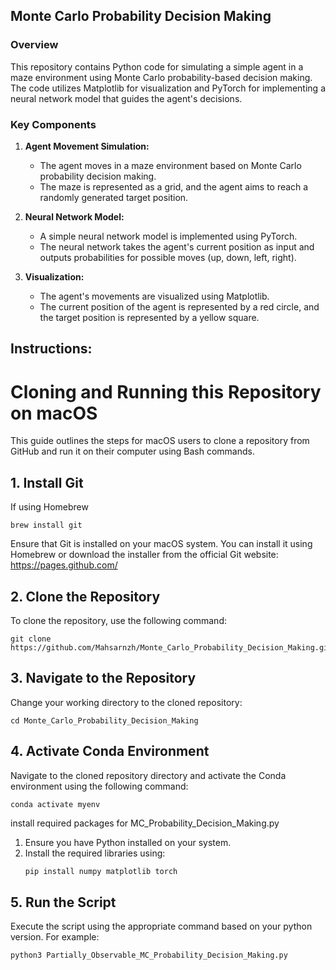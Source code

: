 ## Monte Carlo Probability Decision Making

### Overview
This repository contains Python code for simulating a simple agent in a maze environment using Monte Carlo probability-based decision making. The code utilizes Matplotlib for visualization and PyTorch for implementing a neural network model that guides the agent's decisions.

### Key Components
1. **Agent Movement Simulation:**
   - The agent moves in a maze environment based on Monte Carlo probability decision making.
   - The maze is represented as a grid, and the agent aims to reach a randomly generated target position.

2. **Neural Network Model:**
   - A simple neural network model is implemented using PyTorch.
   - The neural network takes the agent's current position as input and outputs probabilities for possible moves (up, down, left, right).

3. **Visualization:**
   - The agent's movements are visualized using Matplotlib.
   - The current position of the agent is represented by a red circle, and the target position is represented by a yellow square.


## Instructions:

# Cloning and Running this Repository on macOS

This guide outlines the steps for macOS users to clone a repository from GitHub and run it on their computer using Bash commands.

## 1. Install Git
If using Homebrew
```
brew install git
```

Ensure that Git is installed on your macOS system. You can install it using Homebrew or download the installer from the official Git website:
https://pages.github.com/


## 2. Clone the Repository
To clone the repository, use the following command:
```
git clone https://github.com/Mahsarnzh/Monte_Carlo_Probability_Decision_Making.git
```

## 3. Navigate to the Repository
Change your working directory to the cloned repository:
```
cd Monte_Carlo_Probability_Decision_Making
```

## 4. Activate Conda Environment
Navigate to the cloned repository directory and activate the Conda environment using the following command:
```
conda activate myenv
```
install required packages for MC_Probability_Decision_Making.py
1. Ensure you have Python installed on your system.
2. Install the required libraries using:
   ```bash
   pip install numpy matplotlib torch
   ```

## 5. Run the Script
Execute the script using the appropriate command based on your python version. For example:

```
python3 Partially_Observable_MC_Probability_Decision_Making.py
```
